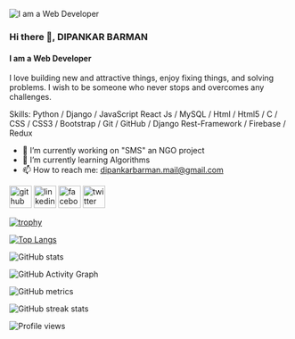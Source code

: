 ![I am a Web Developer](https://arturssmirnovs.github.io/github-profile-readme-generator/images/banner.png)
### Hi there 👋, DIPANKAR BARMAN
#### I am a Web Developer


I love building new and attractive things, enjoy fixing things, and solving problems. I wish to be someone who never stops and overcomes any challenges.

Skills: Python / Django / JavaScript React Js / MySQL / Html / Html5 /	C / CSS / CSS3 / Bootstrap / Git / GitHub / Django Rest-Framework / Firebase / Redux 

- 🔭 I’m currently working on "SMS" an NGO project 
- 🌱 I’m currently learning Algorithms  
- 📫 How to reach me: dipankarbarman.mail@gmail.com    


[<img src='https://cdn.jsdelivr.net/npm/simple-icons@3.0.1/icons/github.svg' alt='github' height='40'>](https://github.com/dpuman)  [<img src='https://cdn.jsdelivr.net/npm/simple-icons@3.0.1/icons/linkedin.svg' alt='linkedin' height='40'>](https://www.linkedin.com/in/dpuman/)  [<img src='https://cdn.jsdelivr.net/npm/simple-icons@3.0.1/icons/facebook.svg' alt='facebook' height='40'>](https://www.facebook.com/dpumen)  [<img src='https://cdn.jsdelivr.net/npm/simple-icons@3.0.1/icons/twitter.svg' alt='twitter' height='40'>](https://twitter.com/twit_dpu)  

[![trophy](https://github-profile-trophy.vercel.app/?username=dpuman)](https://github.com/ryo-ma/github-profile-trophy)

[![Top Langs](https://github-readme-stats.vercel.app/api/top-langs/?username=dpuman)](https://github.com/anuraghazra/github-readme-stats)

![GitHub stats](https://github-readme-stats.vercel.app/api?username=dpuman&show_icons=true&count_private=true)  

![GitHub Activity Graph](https://activity-graph.herokuapp.com/graph?username=dpuman)  

![GitHub metrics](https://metrics.lecoq.io/dpuman)  

![GitHub streak stats](https://github-readme-streak-stats.herokuapp.com/?user=dpuman)  

![Profile views](https://gpvc.arturio.dev/dpuman)  
